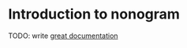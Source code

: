 # Introduction to nonogram

TODO: write [great documentation](http://jacobian.org/writing/what-to-write/)
